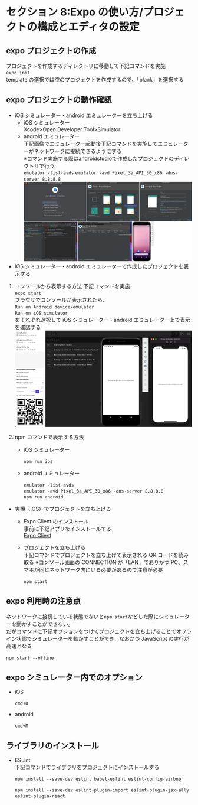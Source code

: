# セクション 8:Expo の使い方/プロジェクトの構成とエディタの設定

## expo プロジェクトの作成

プロジェクトを作成するディレクトリに移動して下記コマンドを実施  
 `expo init`  
 template の選択では空のプロジェクトを作成するので、「blank」を選択する

## expo プロジェクトの動作確認

- iOS シミュレーター・android エミュレーターを立ち上げる
  - iOS シミュレーター  
    Xcode>Open Developer Tool>Simulator
  - android エミュレーター  
    下記画像でエミュレーター起動後下記コマンドを実施してエミュレーターがネットワークに接続できるようにする  
    ※コマンド実施する際はandroidstudioで作成したプロジェクトのディレクトリで行う  
    `emulator -list-avds`
    `emulator -avd Pixel_3a_API_30_x86 -dns-server 8.8.8.8`
    <img src="./image/androidエミュレーターの起動.png">
- iOS シミュレーター・android エミュレーターで作成したプロジェクトを表示する

1. コンソールから表示する方法
   下記コマンドを実施  
   `expo start`  
   ブラウザでコンソールが表示されたら、  
   `Run on Android device/emulator`  
   `Run on iOS simulator`  
   をそれぞれ選択して iOS シミュレーター・android エミュレーター上で表示を確認する  
   <img src="./image/expo_start.png">
2. npm コマンドで表示する方法

   - iOS シミュレーター

     ```
     npm run ios
     ```

   - android エミュレーター

     ```
     emulator -list-avds
     emulator -avd Pixel_3a_API_30_x86 -dns-server 8.8.8.8
     npm run android
     ```

- 実機（iOS）でプロジェクトを立ち上げる

  - Expo Client のインストール  
    事前に下記アプリをインストールする  
    [Expo Client](https://apps.apple.com/jp/app/expo-client/id982107779)
  - プロジェクトを立ち上げる  
    下記コマンドでプロジェクトを立ち上げて表示される QR コードを読み取る
    ※コンソール画面の CONNECTION が「LAN」でありかつ PC、スマホが同じネットワーク内にいる必要があるので注意が必要

    ```
    npm start
    ```

## expo 利用時の注意点

ネットワークに接続している状態でないと`npm start`などした際にシミュレーターを動かすことができない。  
 だがコマンドに下記オプションをつけてプロジェクトを立ち上げることでオフライン状態でシミュレーターを動かすことができ、なおかつ JavaScript の実行が高速となる

```
npm start --ofline
```

## expo シミュレーター内でのオプション

- iOS
  ```
  cmd+D
  ```
- android
  ```
  cmd+M
  ```

## ライブラリのインストール

- ESLint  
  下記コマンドでライブラリをプロジェクトにインストールする

  ```
  npm install --save-dev eslint babel-eslint eslint-config-airbnb
  ```

  ```
  npm install --save-dev eslint-plugin-import eslint-plugin-jsx-ally eslint-plugin-react
  ```
